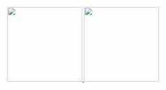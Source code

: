 <a href="https://gitlab.com/_pinguX/android_passwordgenerator/-/raw/master/app/release/com.pinguX.passwordgenerator-2.3-release.apk">
<img src="https://1.gravatar.com/userimage/241120912/574fd3867ac2ab5a747c5a6af61ede62?size=original" width=172>
</a>

<a href="https://github.com/pinguXpingu/android_passwordgenerator/releases/download/v2.3/com.pinguX.passwordgenerator-2.3-release.apk">
<img src="https://0.gravatar.com/userimage/241120912/23751e1a86c5ddd178d0ee19b4c702f5?size=original" width=172>
</a>
